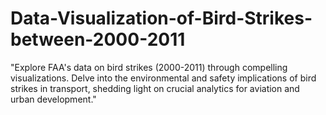 # Data-Visualization-of-Bird-Strikes-between-2000-2011
"Explore FAA's data on bird strikes (2000-2011) through compelling visualizations. Delve into the environmental and safety implications of bird strikes in transport, shedding light on crucial analytics for aviation and urban development."
